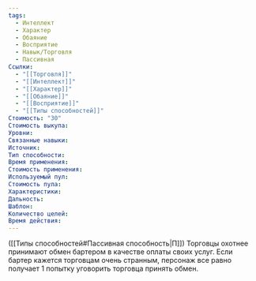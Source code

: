 ```yaml
---
tags:
  - Интеллект
  - Характер
  - Обаяние
  - Восприятие
  - Навык/Торговля
  - Пассивная
Ссылки:
  - "[[Торговля]]"
  - "[[Интеллект]]"
  - "[[Характер]]"
  - "[[Обаяние]]"
  - "[[Восприятие]]"
  - "[[Типы способностей]]"
Стоимость: "30"
Стоимость выкупа:
Уровни:
Связанные навыки:
Источник:
Тип способности:
Время применения:
Стоимость применения:
Используемый пул:
Стоимость пула:
Характеристики:
Дальность:
Шаблон:
Количество целей:
Время действия:
---
```

([[Типы способностей#Пассивная способность|П]]) Торговцы охотнее принимают обмен бартером в качестве оплаты своих услуг. Если бартер кажется торговцам очень странным, персонаж все равно получает 1 попытку уговорить торговца принять обмен. 